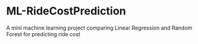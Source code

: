 # ML-RideCostPrediction
A mini machine learning project comparing Linear Regression and Random Forest for predicting ride cost
